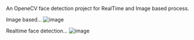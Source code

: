 An OpeneCV face detection project for RealTime and Image based process.

Image based...
![image](https://user-images.githubusercontent.com/87380930/221839471-58c4331b-e98e-454d-9fc5-3628fb5cc0bf.png)


Realtime face detection...
![image](https://user-images.githubusercontent.com/87380930/221840299-10a02342-98d2-4d5e-aacd-cf17485b7511.png)
